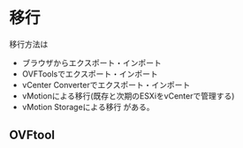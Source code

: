 # 移行
移行方法は
- ブラウザからエクスポート・インポート
- OVFToolsでエクスポート・インポート
- vCenter Converterでエクスポート・インポート
- vMotionによる移行(既存と次期のESXiをvCenterで管理する)
- vMotion Storageによる移行
がある。
## OVFtool
```
```
